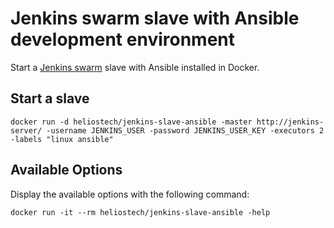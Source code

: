 Jenkins swarm slave with Ansible development environment
========================================================

Start a [Jenkins swarm](https://wiki.jenkins-ci.org/display/JENKINS/Swarm+Plugin) slave with Ansible installed in Docker.

## Start a slave

   `docker run -d heliostech/jenkins-slave-ansible -master http://jenkins-server/ -username JENKINS_USER -password JENKINS_USER_KEY -executors 2 -labels "linux ansible"`


## Available Options

   Display the available options with the following command:

   `docker run -it --rm heliostech/jenkins-slave-ansible -help`
